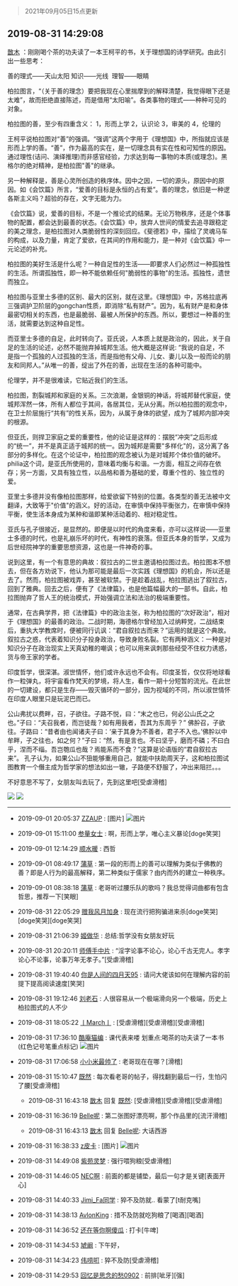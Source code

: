 > 2021年09月05日15点更新
<link rel="stylesheet" href="https://cdn.jsdelivr.net/gh/taotie6/sampleJSON@main/css/photo_show.css">


 ## 2019-08-31 14:29:08 

 [㪚木](https://www.coolapk.com/feed/13591191?shareKey=NzZmZDgwNmUxYjI1NjEzMTc0ZDc~) ：刚刚喝个茶的功夫读了一本王柯平的书，关于理想国的诗学研究。由此引出一些思考：

善的理式——天山太阳
知识——光线 
理智——眼睛

柏拉图言，“（关于善的理念）要把我现在心里揣摩到的解释清楚，我觉得眼下还是太难”，故而拒绝直接陈述，而是借用“太阳喻”<!--break-->。各类事物的理式——种种可见的对象。

柏拉图的善，至少有四重含义：
1，形而上学
2，认识论
3，审美的
4，伦理的

王柯平说柏拉图对“善”的强调。“强调”这两个字用于《理想国》中，所指就应该是形而上学的善。“善”，作为最高的实在，是一切理念具有实在性和可知性的原因。通过理性(诘问、演绎推理)而非感官经验，力求达到每一事物的本质(或理念)。黑格尔的绝对精神，是柏拉图&quot;善&quot;的继承。

另一种解释是，善是心灵所创造的秩序体。因中之因，一切的源头，原因中的原因。如《会饮篇》所言，“爱善的目标是永恒的占有爱”。善的理念，依旧是一种逻各斯主义吗？超验的存在，文字无能为力。

《会饮篇》说，爱善的目标，不是一个推论式的结果。无论万物秩序，还是个体事物的配置，都会达到最善的状态。《会饮篇》中，放弃人世间的情爱去追寻跟稳定的美之理念，是柏拉图对人类脆弱性的深刻回应。《斐德若》中，描绘了灵魂马车的构成，以及力量，肯定了爱欲，在其间的作用和能力，是一种对《会饮篇》中一元论述的补充。

柏拉图的美好生活是什么呢？一种自足性的生活——即要求人们必然过一种孤独性的生活。所谓孤独性，即一种不能依赖任何&quot;脆弱性的事物&quot;的生活。孤独性，遗世而独立。

柏拉图与亚里士多德的区别、最大的区别，就在这里。《理想国》中，苏格拉底再三强调护卫阶层的gongchan性质，即消除“私有财产”。因为，私有财产是和身体最密切相关的东西，也是最脆弱、最被人所保护的东西。所以，要想过一种善的生活，就需要达到这种自足性。

而亚里士多德的自足，此时转向了。亚氏说，人本质上就是政治的，因此，关于自足的生活的论述，必然不能抛弃掉城邦生活。他大概是这样说: “我说的自足，不是指一个孤独的人过孤独的生活，而是指他有父母、儿女、妻儿以及一般而论的朋友和同邦人。”从唯一的善，绽出了外在的善，出现在生活的各种可能中。

伦理学，并不是很难读，它贴近我们的生活。

柏拉图，割裂城邦和家庭的关系。三次浪潮，金银铜的神话，将城邦替代家庭，使城邦浑然一体，所有人都位于其间，各居其位，无从分离。所以柏拉图的观念中，在卫士阶层施行“共有”的性关系，因为，从属于身体的欲望，成为了城邦内部冲突的根源。

但亚氏，则捍卫家庭之爱的重要性，他的论证是这样的：摆脱“冲突”之后形成的“统一”，并不是真正适于城邦的统一。因为城邦是需要&quot;多样化&quot;的，这分离了各部分的多样化。在这个论证中，柏拉图的观念被认为是对城邦个体价值的破坏。philia这个词，是亚氏所使用的，意味着均衡与和谐。一方面，相互之间存在依存；另一方面，又具有独立性，以品格和善为基础的爱，尊重个性的、独立性的爱。

亚里士多德并没有像柏拉图那样，给爱欲留下特别的位置。各类型的善无法被中文翻译，大致等于&quot;价值&quot;的涵义。好的活动，在审慎中保持平衡张力，在审慎中保持平衡，使生活本身成为某种和谐即某种活动着的、相对稳定性。

亚氏与孔子很接近，是显然的。即便是以时代的角度来看，亦可以这样说——亚里士多德的时代，也是礼崩乐坏的时代，有神性的衰落。但亚氏本身的哲学，又成为后世经院神学的重要思想资源，这也是一件神奇的事。

说到这里，有一个有意思的典故：叙拉古的二世主邀请柏拉图过去。柏拉图本不想去，但在各方劝说下，他认为那可能是最后一次实践《理想国》的机会，所以还是去了。然而，柏拉图被戏弄，甚至被软禁。于是趁着战乱，柏拉图逃出了叙拉古，回到了雅典。回去之后，便有了《法律篇》，也是他篇幅最大的一部书。自此，柏拉图抛弃了哲人王的统治模式，开始强调立法和法治的极端重要性。

通常，在古典学界，把《法律篇》中的政治主张，称为柏拉图的“次好政治”，相对于《理想国》的最善的政治。二战时期，海德格尔曾经加入过纳粹党，二战结束后，重执大学教席时，便被同行讥讽：“君自叙拉古而来？”运用的就是这个典故。
叙拉古之惑，代表着知识分子投身政治，导致身败名裂。它有两种涵义：一种是对知识分子在政治现实上天真幼稚的嘲讽；也可以用来讽刺那些经受不住权力诱惑，货与帝王家的学者。

印度哲学，很深湛。淑世情怀，他们或许永远也不会有。印度圣哲，仅仅将地球看作一粒弹丸，将宇宙看作梵天的梦境，将人生，看作一期十分短暂的流光。在此世的一切建设，都只是生存——毁灭循环的一部分，因为视域的不同，所以淑世情怀在印度人眼里只是玩泥巴而已。

公山弗扰以费畔，召，子欲往。子路不悦，曰：“末之也已，何必公山氏之之也。”子曰：“夫召我者，而岂徒哉？如有用我者，吾其为东周乎？”
佛肸召，子欲往。子路曰：“昔者由也闻诸夫子曰：‘亲于其身为不善者，君子不入也。’佛肸以中牟畔，子之往也，如之何？”子曰：“然，有是言也。不曰坚乎，磨而不磷；不曰白乎，涅而不缁。吾岂匏瓜也哉？焉能系而不食？”这算是论语版的“君自叙拉古来”。
孔子认为，如果公山不狃能够重用自己，就能中扶助周天子，这和柏拉图试图教育一个僭主成为哲学家的想法如出一辙，子路便不舒服了，冲出来阻拦。。。

不好意思不写了，女朋友叫去玩了，先到这里吧[受虐滑稽] 

<div class="album">
<img class="img-item" src="https://image.coolapk.com/feed/2019/0515/09/1081091_3748_1897@180x122.gif" />
<img class="img-item" src="https://image.coolapk.com/feed/2019/0831/14/1081091_b1806f99_2822_635@323x217.gif" />
</div>

 ------- 

- 2019-09-01 20:05:37 [ZZAUP](uid=2749193) : [图片] ![图片](https://image.coolapk.com/feed/2019/0901/15/2749193_bf77b1a9_3023_7907@106x74.jpeg)

- 2019-09-01 15:11:00 [参量女士](uid=2587808) : 啊，形而上学，唯心主义暴论[doge笑哭] 

- 2019-09-01 12:14:29 [顺水暖](uid=2030768) : 西哲 

- 2019-09-01 08:49:17 [蒲草](uid=2173541) : 第一段的形而上的善可以理解为类似于佛教的善？即是人行为的最高解释，第二种类似于儒家？由内而外的建立一种秩序。 

- 2019-09-01 08:38:18 [蒲草](uid=2173541) : 老哥听过腰乐队的歌吗？我总觉得词曲都有包含哲思，推荐一下[笑眼] 

- 2019-08-31 22:05:29 [赠我风月加身](uid=1915525) : 现在流行把狗骗进来杀[doge笑哭][doge笑哭][doge笑哭] 

- 2019-08-31 21:06:39 [姬做华](uid=662134) : 总结:哲学没有女朋友好玩 

- 2019-08-31 20:20:11 [师傅手中片](uid=1467971) : “淫字论事不论心，论心千古无完人。孝字论心不论事，论事万年无孝子。”[受虐滑稽] 

- 2019-08-31 19:40:40 [你是人间的四月天95](uid=728833) : 请问大佬该如何在理解内容的前提下提高阅读速度[笑哭] 

- 2019-08-31 19:12:46 [刘老石](uid=2738848) : 人很容易从一个极端滑向另一个极端，历史上柏拉图式的人不少 

- 2019-08-31 18:05:22 [丨March丨](uid=1139702) : [受虐滑稽][受虐滑稽][受虐滑稽] 

- 2019-08-31 17:36:10 [酷庵猫编](uid=1755356) : 课代表来喽
划重点:喝茶的功夫读了一本书(红色记号笔重点标记) ![图片](https://image.coolapk.com/feed/2019/0831/17/1755356_fd1f7fe8_4168_51@1080x1036.png)

- 2019-08-31 17:06:58 [小小米最帅了](uid=1402266) : 老哥现在在哪？[滑稽] 

- 2019-08-31 15:10:47 [既然](uid=1245961) : 每次看老哥的帖子，得找翻到最后一行，生怕闪了腰[受虐滑稽] 

    - 2019-08-31 16:43:18 [㪚木](uid=1081091) 回复 [既然](uid=1245961): [受虐滑稽][受虐滑稽][受虐滑稽] 

- 2019-08-31 16:36:19 [Belle呢](uid=2085738) : 第二张图好漂亮啊，那个作品里的[流汗滑稽] 

    - 2019-08-31 16:43:13 [㪚木](uid=1081091) 回复 [Belle呢](uid=2085738): 大话西游 

- 2019-08-31 16:38:33 [z皮卡](uid=1896403) : [图片] ![图片](https://image.coolapk.com/feed/2019/0831/16/1896403_59816196_0712_1861@440x366.jpeg)

- 2019-08-31 14:49:08 [紫苑灵梦](uid=1638695) : 强行喂狗粮[受虐滑稽] 

- 2019-08-31 14:46:05 [NEC啊](uid=1675332) : 前面的都是铺垫，最后一句才是关键[表面开心] 

- 2019-08-31 14:40:33 [Jimi_Fa同学](uid=658442) : 猝不及防就..
看蒙了[t耐克嘴] 

- 2019-08-31 14:38:13 [AvlonKing](uid=964891) : 措不及防就吃狗粮了[喝酒][喝酒] 

- 2019-08-31 14:36:52 [还在等你啊傻瓜](uid=1980859) : 打卡[牛啤] 

- 2019-08-31 14:34:53 [虓阚](uid=1518342) : 下午好， 

- 2019-08-31 14:34:23 [伟唠咑](uid=488448) : 猝不及防[受虐滑稽] 

- 2019-08-31 14:29:53 [回忆是思念的愁0902](uid=1206800) : 前排[呲牙][强] 

